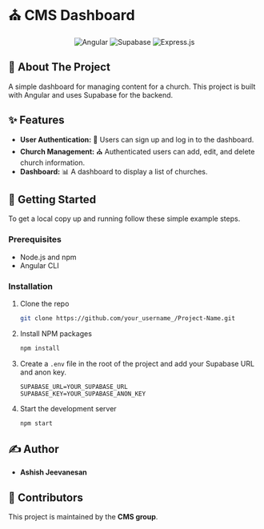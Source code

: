 # ⛪ CMS Dashboard

<p align="center">
  <img src="https://img.shields.io/badge/angular-%23DD0031.svg?style=for-the-badge&logo=angular&logoColor=white" alt="Angular"/>
  <img src="https://img.shields.io/badge/supabase-%233ECF8E.svg?style=for-the-badge&logo=supabase&logoColor=white" alt="Supabase"/>
  <img src="https://img.shields.io/badge/express.js-%23404d59.svg?style=for-the-badge&logo=express&logoColor=white" alt="Express.js"/>
</p>

## 📖 About The Project

A simple dashboard for managing content for a church. This project is built with Angular and uses Supabase for the backend.

## ✨ Features

*   **User Authentication:** 🔐 Users can sign up and log in to the dashboard.
*   **Church Management:** ⛪ Authenticated users can add, edit, and delete church information.
*   **Dashboard:** 📊 A dashboard to display a list of churches.

## 🚀 Getting Started

To get a local copy up and running follow these simple example steps.

### Prerequisites

*   Node.js and npm
*   Angular CLI

### Installation

1.  Clone the repo
    ```sh
    git clone https://github.com/your_username_/Project-Name.git
    ```
2.  Install NPM packages
    ```sh
    npm install
    ```
3.  Create a `.env` file in the root of the project and add your Supabase URL and anon key.
    ```
    SUPABASE_URL=YOUR_SUPABASE_URL
    SUPABASE_KEY=YOUR_SUPABASE_ANON_KEY
    ```
4.  Start the development server
    ```sh
    npm start
    ```

## ✍️ Author

*   **Ashish Jeevanesan**

## 🤝 Contributors

This project is maintained by the **CMS group**.
